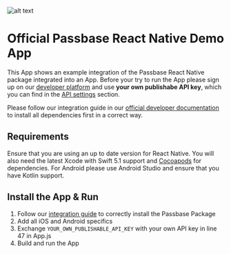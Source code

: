 ![alt text](https://passbase.com/assets/images/meta.jpg "Passbase Banner")

# Official Passbase React Native Demo App

This App shows an example integration of the Passbase React Native package integrated into an App. Before your try to run the App please sign up on our [developer platform](https://app.passbase.com/signup) and use **your own publishabe API key**, which you can find in the [API settings](https://app.passbase.com/settings/api) section. 

Please follow our integration guide in our [official developer documentation](https://docs.passbase.com/integrations/react-native) to install all dependencies first in a correct way.

## Requirements

Ensure that you are using an up to date version for React Native. You will also need the latest Xcode with Swift 5.1 support and [Cocoapods](https://cocoapods.org/) for dependencies. For Android please use Android Studio and ensure that you have Kotlin support.

## Install the App & Run

1. Follow our [integration guide](https://docs.passbase.com/integrations/react-native) to correctly install the Passbase Package
2. Add all iOS and Android specifics
3. Exchange `YOUR_OWN_PUBLISHABLE_API_KEY` with your own API key in line 47 in App.js
4. Build and run the App
